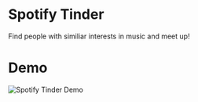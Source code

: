 # Spotify Tinder

Find people with similiar interests in music and meet up!

# Demo

![Spotify Tinder Demo](demo.gif)
